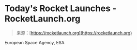 <!--yml
category: 未分类
date: 2024-05-29 13:29:32
-->

# Today's Rocket Launches - RocketLaunch.org

> 来源：[https://rocketlaunch.org](https://rocketlaunch.org)

European Space Agency, ESA